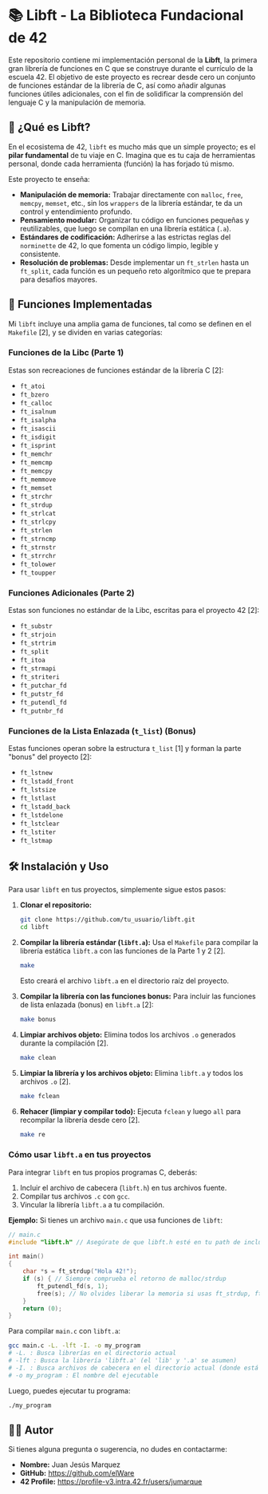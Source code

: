 # 📚 Libft - La Biblioteca Fundacional de 42

Este repositorio contiene mi implementación personal de la **Libft**, la primera gran librería de funciones en C que se construye durante el currículo de la escuela 42. El objetivo de este proyecto es recrear desde cero un conjunto de funciones estándar de la librería de C, así como añadir algunas funciones útiles adicionales, con el fin de solidificar la comprensión del lenguaje C y la manipulación de memoria.

## 🌟 ¿Qué es Libft?

En el ecosistema de 42, `libft` es mucho más que un simple proyecto; es el **pilar fundamental** de tu viaje en C. Imagina que es tu caja de herramientas personal, donde cada herramienta (función) la has forjado tú mismo.

Este proyecto te enseña:
*   **Manipulación de memoria:** Trabajar directamente con `malloc`, `free`, `memcpy`, `memset`, etc., sin los `wrappers` de la librería estándar, te da un control y entendimiento profundo.
*   **Pensamiento modular:** Organizar tu código en funciones pequeñas y reutilizables, que luego se compilan en una librería estática (`.a`).
*   **Estándares de codificación:** Adherirse a las estrictas reglas del `norminette` de 42, lo que fomenta un código limpio, legible y consistente.
*   **Resolución de problemas:** Desde implementar un `ft_strlen` hasta un `ft_split`, cada función es un pequeño reto algorítmico que te prepara para desafíos mayores.

## 🚀 Funciones Implementadas

Mi `libft` incluye una amplia gama de funciones, tal como se definen en el `Makefile` [2], y se dividen en varias categorías:

### Funciones de la Libc (Parte 1)
Estas son recreaciones de funciones estándar de la librería C [2]:
*   `ft_atoi`
*   `ft_bzero`
*   `ft_calloc`
*   `ft_isalnum`
*   `ft_isalpha`
*   `ft_isascii`
*   `ft_isdigit`
*   `ft_isprint`
*   `ft_memchr`
*   `ft_memcmp`
*   `ft_memcpy`
*   `ft_memmove`
*   `ft_memset`
*   `ft_strchr`
*   `ft_strdup`
*   `ft_strlcat`
*   `ft_strlcpy`
*   `ft_strlen`
*   `ft_strncmp`
*   `ft_strnstr`
*   `ft_strrchr`
*   `ft_tolower`
*   `ft_toupper`

### Funciones Adicionales (Parte 2)
Estas son funciones no estándar de la Libc, escritas para el proyecto 42 [2]:
*   `ft_substr`
*   `ft_strjoin`
*   `ft_strtrim`
*   `ft_split`
*   `ft_itoa`
*   `ft_strmapi`
*   `ft_striteri`
*   `ft_putchar_fd`
*   `ft_putstr_fd`
*   `ft_putendl_fd`
*   `ft_putnbr_fd`

### Funciones de la Lista Enlazada (`t_list`) (Bonus)
Estas funciones operan sobre la estructura `t_list` [1] y forman la parte "bonus" del proyecto [2]:
*   `ft_lstnew`
*   `ft_lstadd_front`
*   `ft_lstsize`
*   `ft_lstlast`
*   `ft_lstadd_back`
*   `ft_lstdelone`
*   `ft_lstclear`
*   `ft_lstiter`
*   `ft_lstmap`

## 🛠️ Instalación y Uso

Para usar `libft` en tus proyectos, simplemente sigue estos pasos:

1.  **Clonar el repositorio:**
    ```bash
    git clone https://github.com/tu_usuario/libft.git
    cd libft
    ```

2.  **Compilar la librería estándar (`libft.a`):**
    Usa el `Makefile` para compilar la librería estática `libft.a` con las funciones de la Parte 1 y 2 [2].
    ```bash
    make
    ```
    Esto creará el archivo `libft.a` en el directorio raíz del proyecto.

3.  **Compilar la librería con las funciones bonus:**
    Para incluir las funciones de lista enlazada (bonus) en `libft.a` [2]:
    ```bash
    make bonus
    ```

4.  **Limpiar archivos objeto:**
    Elimina todos los archivos `.o` generados durante la compilación [2].
    ```bash
    make clean
    ```

5.  **Limpiar la librería y los archivos objeto:**
    Elimina `libft.a` y todos los archivos `.o` [2].
    ```bash
    make fclean
    ```

6.  **Rehacer (limpiar y compilar todo):**
    Ejecuta `fclean` y luego `all` para recompilar la librería desde cero [2].
    ```bash
    make re
    ```

### Cómo usar `libft.a` en tus proyectos

Para integrar `libft` en tus propios programas C, deberás:

1.  Incluir el archivo de cabecera (`libft.h`) en tus archivos fuente.
2.  Compilar tus archivos `.c` con `gcc`.
3.  Vincular la librería `libft.a` a tu compilación.

**Ejemplo:**
Si tienes un archivo `main.c` que usa funciones de `libft`:

```c
// main.c
#include "libft.h" // Asegúrate de que libft.h esté en tu path de inclusión

int main()
{
    char *s = ft_strdup("Hola 42!");
    if (s) { // Siempre comprueba el retorno de malloc/strdup
        ft_putendl_fd(s, 1);
        free(s); // No olvides liberar la memoria si usas ft_strdup, ft_split, etc.
    }
    return (0);
}
```

Para compilar `main.c` con `libft.a`:

```bash
gcc main.c -L. -lft -I. -o my_program
# -L. : Busca librerías en el directorio actual
# -lft : Busca la librería 'libft.a' (el 'lib' y '.a' se asumen)
# -I. : Busca archivos de cabecera en el directorio actual (donde está libft.h)
# -o my_program : El nombre del ejecutable
```

Luego, puedes ejecutar tu programa:
```bash
./my_program
```

## 🧑‍💻 Autor

Si tienes alguna pregunta o sugerencia, no dudes en contactarme:

*   **Nombre:** Juan Jesús Marquez
*   **GitHub:** https://github.com/elWare
*   **42 Profile:** https://profile-v3.intra.42.fr/users/jumarque
